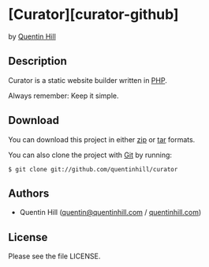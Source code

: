 # [Curator][curator-github] #

by [Quentin Hill][qhill-website]


## Description ##

Curator is a static website builder written in [PHP][php].

Always remember: Keep it simple.


## Download ##
You can download this project in either [zip][zipball] or [tar][tarball] formats.

You can also clone the project with [Git][git] by running:

    $ git clone git://github.com/quentinhill/curator


## Authors ##

* Quentin Hill ([quentin@quentinhill.com][qhill-email] / [quentinhill.com][qhill-website])


## License ##

Please see the file LICENSE.




[git]:http://git-scm.com
[php]:http://php.net
[qhill-email]:mailto:quentin@quentinhill.com
[qhill-website]:http://quentinhill.com
[tarball]:http://github.com/quentinhill/curator/tarball/master
[zipball]:http://github.com/quentinhill/curator/zipball/master
